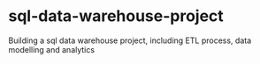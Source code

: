 # sql-data-warehouse-project
Building a sql data warehouse project, including ETL process, data modelling and analytics
